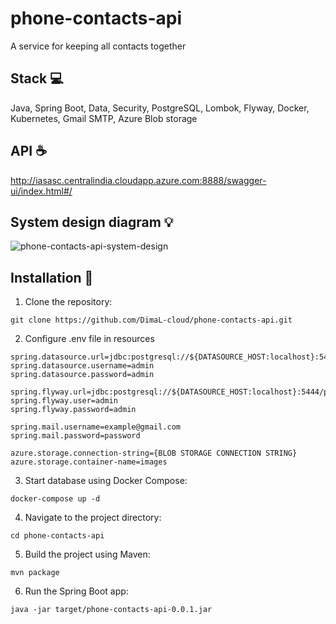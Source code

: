 # phone-contacts-api
A service for keeping all contacts together

## Stack 💻
Java, Spring Boot, Data, Security, PostgreSQL, Lombok, Flyway, Docker, Kubernetes, Gmail SMTP, Azure Blob storage

## API :coffee:
http://iasasc.centralindia.cloudapp.azure.com:8888/swagger-ui/index.html#/

## System design diagram 💡
![phone-contacts-api-system-design](https://github.com/DimaL-cloud/phone-contacts-api/assets/78265212/096101b1-20d1-478f-b0b1-3d1b14b32827)

## Installation :minidisc:

1. Clone the repository:
```
git clone https://github.com/DimaL-cloud/phone-contacts-api.git
```
2. Configure .env file in resources
```
spring.datasource.url=jdbc:postgresql://${DATASOURCE_HOST:localhost}:5444/phone_contacts_db
spring.datasource.username=admin
spring.datasource.password=admin

spring.flyway.url=jdbc:postgresql://${DATASOURCE_HOST:localhost}:5444/phone_contacts_db
spring.flyway.user=admin
spring.flyway.password=admin

spring.mail.username=example@gmail.com
spring.mail.password=password

azure.storage.connection-string={BLOB STORAGE CONNECTION STRING}
azure.storage.container-name=images
```
3. Start database using Docker Compose:
```
docker-compose up -d
```
4. Navigate to the project directory:
```
cd phone-contacts-api
```
5. Build the project using Maven:
```
mvn package
```
6. Run the Spring Boot app:
```
java -jar target/phone-contacts-api-0.0.1.jar
```
